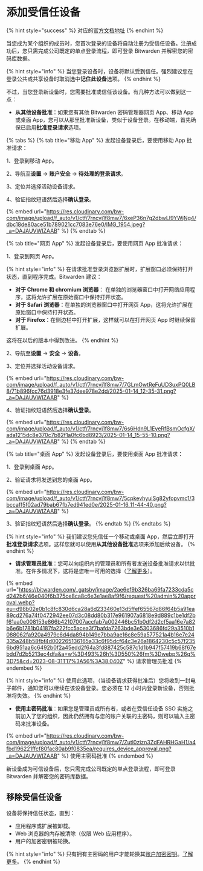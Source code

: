 # 添加受信任设备

{% hint style="success" %}
对应的[官方文档地址](https://bitwarden.com/help/add-a-trusted-device/)
{% endhint %}

当您成为某个组织的成员时，您首次登录的设备将自动注册为受信任设备。注册成功后，您只需完成公司既定的单点登录流程，即可登录 Bitwarden 并解密您的密码库数据。

{% hint style="info" %}
当您登录设备时，设备将默认受到信任。强烈建议您在登录公共或共享设备时取消选中**记住此设备**选项。
{% endhint %}

不过，当您登录新设备时，您需要批准或信任该设备。有几种方法可以做到这一点：

* **从其他设备批准**：如果您有其他 Bitwarden 密码管理器网页 App、移动 App 或桌面 App，您可以从那里批准新设备，类似于设备登录。在移动端，首先确保已启用**批准登录请求**选项。

{% tabs %}
{% tab title="移动 App" %}
发起设备登录后，要使用移动 App 批准请求：

1、登录到移动 App。

2、导航至**设置** → **账户安全** → **待处理的登录请求**。

3、定位并选择活动设备请求。

4、验证指纹短语然后选择**确认登录**。

{% embed url="https://res.cloudinary.com/bw-com/image/upload/f_auto/v1/ctf/7rncvj1f8mw7/6xeP36n7g2dbwLI9YWjNg4/dbc18de80ace51b789021cc7083e76e0/IMG_1954.jpeg?_a=DAJAUVWIZAAB" %}
{% endtab %}

{% tab title="网页 App" %}
发起设备登录后，要使用网页 App 批准请求：

1、登录到网页 App。

{% hint style="info" %}
在请求批准登录浏览器扩展时，扩展窗口必须保持打开状态，直到程序完成。Bitwarden 建议：

* **对于 Chrome 和 chromium 浏览器**： 在单独的浏览器窗口中打开网络应用程序，这将允许扩展在原始窗口中保持打开状态。
* **对于 Safari 浏览器**：在单独的浏览器窗口中打开网页 App，这将允许扩展在原始窗口中保持打开状态。
* **对于 Firefox**：在侧边栏中打开扩展，这样就可以在打开网页 App 时继续保留扩展。

这将在以后的版本中得到改进。
{% endhint %}

2、导航至**设置** → **安全** → **设备**。

3、定位并选择活动设备请求。

{% embed url="https://res.cloudinary.com/bw-com/image/upload/f_auto/v1/ctf/7rncvj1f8mw7/7GLmOwtReFuUD3uxPQ0LB8/71b896fcc76d3918e3fe37dee978e2dd/2025-01-14_12-35-31.png?_a=DAJAUVWIZAAB" %}

4、验证指纹短语然后选择**确认登录**。

{% embed url="https://res.cloudinary.com/bw-com/image/upload/f_auto/v1/ctf/7rncvj1f8mw7/6s6Hdn9L1EyeRfBsmOcfgX/ada1215dc8e370c7b82f1a0fc6bd8923/2025-01-14_15-55-10.png?_a=DAJAUVWIZAAB" %}
{% endtab %}

{% tab title="桌面 App" %}
发起设备登录后，要使用桌面 App 批准请求：

1、登录到桌面 App。

2、验证请求将发送到您的桌面 App。

{% embed url="https://res.cloudinary.com/bw-com/image/upload/f_auto/v1/ctf/7rncvj1f8mw7/5cpkevhyuiSg82yfopvmc1/3bccaff5f02ad79bab67fb7ed941ed0e/2025-01-16_11-44-40.png?_a=DAJAUVWIZAAB" %}

3、验证指纹短语然后选择**确认登录**。
{% endtab %}
{% endtabs %}

{% hint style="info" %}
我们建议您先信任一个移动或桌面 App，然后立即打开**批准登录请求**选项。这样您就可以使用**从其他设备批准**选项来添加后续设备。
{% endhint %}

* **请求管理员批准**：您可以向组织内的管理员和所有者发送设备批准请求以供批准。在许多情况下，这将是您唯一可用的选择（[了解更多](approve-a-trusted-device.md)）。

{% embed url="https://bitwarden.com/_gatsby/image/2ae6ef9b326ba69fa7233cda5cd242b6/46e040f6b375ce8ca8c6e3e1ae8af9f6/request%20admin%20approval.webp?eu=d98b02e0b1c8fc830d6ca28a6d233460e13d5ffef65567d86f64b5a91ea89cd276a74f0472942ee07d3c08dd80b317e961907a6818e9d889c1be1df2bf61aa0e008153e866b42107007accfab7a002446bc51b0df2d2cf5aa16e7a82b6e6b1781b04187fa222fcc5acea3f7bafda7263bde3e5303686fd29a3510b1088062fa920a4979c6d4da894b149e7bba9ae16c8e59a577521a4b16e7e24335a248b58fbf4d002265136165a33c6f95dcf64c3e26a1864230c5c57f2356bd951aa6c6492b0f2a45edd2f64a3fd887425c587c1d1b947f57419b68f67ebdd7d2b5213ec4dfa&a=w%3D493%26h%3D550%26fm%3Dwebp%26q%3D75&cd=2023-08-31T17%3A56%3A38.040Z" %}
请求管理员批准
{% endembed %}

{% hint style="info" %}
使用此选项，（当设备请求获得批准后）您将收到一封电子邮件，通知您可以继续在该设备登录。您必须在 12 小时内登录新设备，否则批准将失效。
{% endhint %}

* **使用主密码批准**：如果您是管理员或所有者，或者在受信任设备 SSO 实施之前加入了您的组织，因此仍然拥有与您的账户关联的主密码，则可以输入主密码来批准设备。

{% embed url="https://res.cloudinary.com/bw-com/image/upload/f_auto/v1/ctf/7rncvj1f8mw7/Zutl0zizn3ZdFAHRHGaH1/a4fbd196221ffcf80fac80ab9f0835ea/requires_device_approval.png?_a=DAJAUVWIZAAB" %}
使用主密码批准
{% endembed %}

新设备成为可信设备后，您只需完成公司既定的单点登录流程，即可登录 Bitwarden 并解密您的密码库数据。

## 移除受信任设备 <a href="#remove-a-trusted-device" id="remove-a-trusted-device"></a>

设备将保持信任状态，直到：

* 应用程序或扩展被卸载。
* Web 浏览器的内存被清除（仅限 Web 应用程序）。
* 用户的加密密钥被轮换。

{% hint style="info" %}
只有拥有主密码的用户才能轮换其[账户加密密钥](../../../security/account-encryption-key.md)。[了解更多](about-trusted-devices.md#impact-on-master-passwords)。
{% endhint %}
